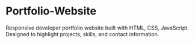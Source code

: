 # Portfolio-Website
Responsive developer portfolio website built with HTML, CSS, JavaScript. Designed to highlight projects, skills, and contact information.

